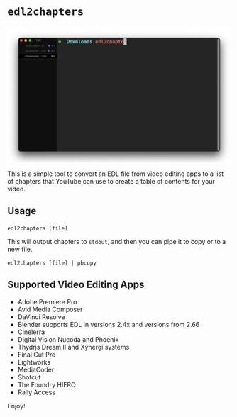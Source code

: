 # `edl2chapters`

![Demo](demo.gif)

This is a simple tool to convert an EDL file from video editing apps to a list of chapters that YouTube can use to create a table of contents for your video.

## Usage

```
edl2chapters [file]
```

This will output chapters to `stdout`, and then you can pipe it to copy or to a new file.

```
edl2chapters [file] | pbcopy
```

## Supported Video Editing Apps

- Adobe Premiere Pro
- Avid Media Composer
- DaVinci Resolve
- Blender supports EDL in versions 2.4x and versions from 2.66
- Cinelerra
- Digital Vision Nucoda and Phoenix
- Thydrjs Dream II and Xynergi systems
- Final Cut Pro
- Lightworks
- MediaCoder
- Shotcut
- The Foundry HIERO
- Rally Access

Enjoy!
